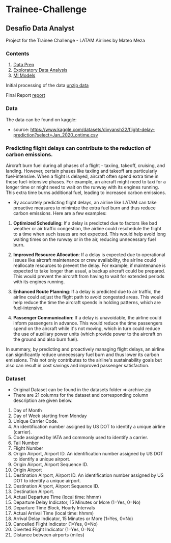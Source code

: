 # Trainee-Challenge

## Desafio Data Analyst
Project for the Trainee Challenge - LATAM Airlines by Mateo Meza


### Contents
1. [Data Prep](./notebooks/DataPrep.ipynb)
1. [Exploratory Data Analysis](./notebooks/EDA.ipynb)
1. [Ml Models](./notebooks/Model.ipynb)

Initial processing of the data
[unzip data](./processing.py)

Final Report
[report](./report/README.pdf)

### Data

The data can be found on kaggle:
* source: https://www.kaggle.com/datasets/divyansh22/flight-delay-prediction?select=Jan_2020_ontime.csv

### Predicting flight delays can contribute to the reduction of carbon emissions.

Aircraft burn fuel during all phases of a flight - taxiing, takeoff, cruising, and landing. However, certain phases like taxiing and takeoff are particularly fuel-intensive. When a flight is delayed, aircraft often spend extra time in these fuel-intensive phases. For example, an aircraft might need to taxi for a longer time or might need to wait on the runway with its engines running. This extra time burns additional fuel, leading to increased carbon emissions.

* By accurately predicting flight delays, an airline like LATAM can take proactive measures to minimize the extra fuel burn and thus reduce carbon emissions. Here are a few examples:

1. **Optimized Scheduling**: If a delay is predicted due to factors like bad weather or air traffic congestion, the airline could reschedule the flight to a time when such issues are not expected. This would help avoid long waiting times on the runway or in the air, reducing unnecessary fuel burn.

2. **Improved Resource Allocation**: If a delay is expected due to operational issues like aircraft maintenance or crew availability, the airline could reallocate resources to prevent the delay. For example, if maintenance is expected to take longer than usual, a backup aircraft could be prepared. This would prevent the aircraft from having to wait for extended periods with its engines running.

3. **Enhanced Route Planning**: If a delay is predicted due to air traffic, the airline could adjust the flight path to avoid congested areas. This would help reduce the time the aircraft spends in holding patterns, which are fuel-intensive.

4. **Passenger Communication**: If a delay is unavoidable, the airline could inform passengers in advance. This would reduce the time passengers spend on the aircraft while it's not moving, which in turn could reduce the use of auxiliary power units (which provide power to the aircraft on the ground and also burn fuel).

In summary, by predicting and proactively managing flight delays, an airline can significantly reduce unnecessary fuel burn and thus lower its carbon emissions. This not only contributes to the airline's sustainability goals but also can result in cost savings and improved passenger satisfaction.

### Dataset
* Original Dataset can be found in the datasets folder => archive.zip
* There are 21 columns for the dataset and corresponding column description are given below.  
    
1. Day of Month
2. Day of Week starting from Monday
3. Unique Carrier Code. 
4. An identification number assigned by US DOT to identify a unique airline (carrier). 
5. Code assigned by IATA and commonly used to identify a carrier. 
6. Tail Number
7. Flight Number
8. Origin Airport, Airport ID. An identification number assigned by US DOT to identify a unique airport.
9. Origin Airport, Airport Sequence ID. 
10. Origin Airport
11. Destination Airport, Airport ID. An identification number assigned by US DOT to identify a unique airport.
12. Destination Airport, Airport Sequence ID. 
13. Destination Airport.
14. Actual Departure Time (local time: hhmm)
15. Departure Delay Indicator, 15 Minutes or More (1=Yes, 0=No)
16. Departure Time Block, Hourly Intervals
17. Actual Arrival Time (local time: hhmm)
18. Arrival Delay Indicator, 15 Minutes or More (1=Yes, 0=No)
19. Cancelled Flight Indicator (1=Yes, 0=No)
20. Diverted Flight Indicator (1=Yes, 0=No)
21. Distance between airports (miles)  
